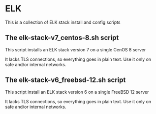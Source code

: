 # ELK
This is a collection of ELK stack install and config scripts

## The elk-stack-v7_centos-8.sh script
This script installs an ELK stack version 7 on a single CenOS 8 server

It lacks TLS connections, so everything goes in plain text. Use it only on safe and/or internal networks.

## The elk-stack-v6_freebsd-12.sh script
This script install an ELK stack version 6 on a single FreeBSD 12 server

It lacks TLS connections, so everything goes in plain text. Use it only on safe and/or internal networks.
